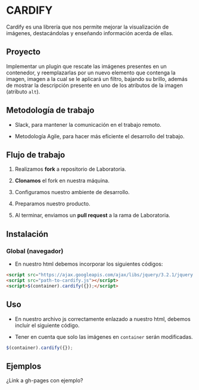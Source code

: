 # CARDIFY


Cardify es una librería que nos permite mejorar la visualización de imágenes, destacándolas y enseñando información acerda de ellas.

## Proyecto

Implementar un plugin que rescate las imágenes presentes en un contenedor, y reemplazarlas por un nuevo elemento que contenga la imagen, imagen a la cual se le aplicará un filtro, bajando su brillo, además de mostrar la descripción presente en uno de los atributos de la imagen (atributo `alt`).

## Metodología de trabajo

- Slack, para mantener la comunicación en el trabajo remoto.

- Metodología Agile, para hacer más eficiente el desarrollo del trabajo.

## Flujo de trabajo

1. Realizamos **fork** a repositorio de Laboratoria.

2. **Clonamos** el fork en nuestra máquina. 

3. Configuramos nuestro ambiente de desarrollo.

4. Preparamos nuestro producto.

5. Al terminar, enviamos un **pull request** a la rama de Laboratoria.


## Instalación

### Global (navegador)

- En nuestro html debemos incorporar los siguientes códigos:
```html
<script src="https://ajax.googleapis.com/ajax/libs/jquery/3.2.1/jquery.min.js"></script>
<script src="path-to-cardify.js"></script>
<script>$(container).cardify({});</script>
```

## Uso

- En nuestro archivo js correctamente enlazado a nuestro html, debemos incluir el siguiente código.

- Tener en cuenta que solo las imágenes en `container` serán modificadas. 

```js
$(container).cardify({});
```

## Ejemplos

¿Link a gh-pages con ejemplo?

